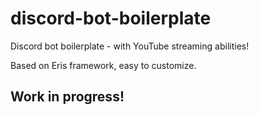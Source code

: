 # discord-bot-boilerplate
Discord bot boilerplate - with YouTube streaming abilities!

Based on Eris framework, easy to customize.


## Work in progress!
